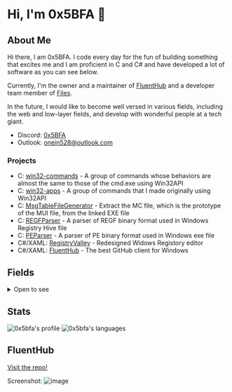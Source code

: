 # Hi, I'm 0x5BFA 👋

<!--
![image](https://github.com/0x5bfa/0x5bfa/assets/62196528/ac88c9ea-9c6b-401b-a5aa-05b63456b247)
-->

## About Me

Hi there, I am 0x5BFA.
I code every day for the fun of building something that excites me and I am proficient in C and C# and have developed a lot of software as you can see below.

Currently, I'm the owner and a maintainer of [FluentHub](https://github.com/0x5bfa/FluentHub) and a developer team member of [Files](https://github.com/files-community/files).

In the future, I would like to become well versed in various fields, including the web and low-layer fields, and develop with wonderful people at a tech giant.

- Discord: [0x5BFA](https://discordapp.com/users/926892915362521130)
- Outlook: onein528@outlook.com
### Projects

- C: [win32-commands](https://github.com/0x5bfa/win32-commands) - A group of commands whose behaviors are almost the same to those of the cmd.exe using Win32API
- C: [win32-apps](https://github.com/0x5bfa/win32-apps) - A group of commands that I made originally using Win32API
- C: [MsgTableFileGenerator](https://github.com/0x5bfa/MsgTableFileGenerator) - Extract the MC file, which is the prototype of the MUI file, from the linked EXE file
- C: [REGFParser](https://github.com/0x5bfa/REGFParser) - A parser of REGF binary format used in Windows Registry Hive file
- C: [PEParser](https://github.com/0x5bfa/PEParser) - A parser of PE binary format used in Windows exe file
- C#/XAML: [RegistryValley](https://github.com/0x5bfa/RegistryValley) - Redesigned Widows Registory editor
- C#/XAML: [FluentHub](https://github.com/0x5bfa/FluentHub) - The best GitHub client for Windows

## Fields

<details><summary>Open to see</summary><div>

- OS
  - Windows
- IDEs
  - Atom
  - Visual Studio Code
  - Visual Studio 2022
- UI Frameworks, API Frameworks, and Subsystems
  - Windows Console Subsystem
  - UWP Framework
  - WinAppSdk Framework
  - WinUI2 & WinUI3 
  - Win32
  - DotNET
- Languages
  - C
  - C#
  - XAML
- Specific skills
  - Creating localized resource files ([MUI](https://en.wikipedia.org/wiki/Multilingual_User_Interface)) in C console software
  - Full-stack of UWP
  - Full-stack of WinUI3/WinAppSdk
  - Setting up Azure Build Pipeline
  - Setting up GitHub Actions

</div></details>

## Stats

![0x5bfa's profile](https://github-readme-stats.vercel.app/api?username=0x5bfa&show_icons=true&bg_color=00000000)
![0x5bfa's languages](https://github-readme-stats.vercel.app/api/top-langs/?username=0x5bfa&layout=compact&bg_color=00000000)

## FluentHub

[Visit the repo!](https://github.com/0x5bfa/FluentHub)

Screenshot:
![image](https://github.com/0x5bfa/0x5bfa/assets/62196528/7e28de4c-f28c-43b6-9708-68a12c4bbfbc)
